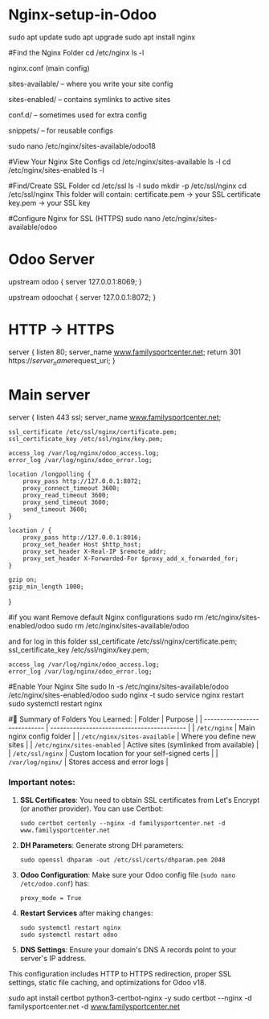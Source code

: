 # Nginx-setup-in-Odoo
sudo apt update
sudo apt upgrade
sudo apt install nginx


#Find the Nginx Folder
cd /etc/nginx
ls -l

nginx.conf (main config)

sites-available/ – where you write your site config

sites-enabled/ – contains symlinks to active sites

conf.d/ – sometimes used for extra config

snippets/ – for reusable configs


sudo nano /etc/nginx/sites-available/odoo18

#View Your Nginx Site Configs
cd /etc/nginx/sites-available
ls -l
cd /etc/nginx/sites-enabled
ls -l

#Find/Create SSL Folder
cd /etc/ssl
ls -l
sudo mkdir -p /etc/ssl/nginx
cd /etc/ssl/nginx
This folder will contain:
certificate.pem → your SSL certificate
key.pem → your SSL key


#Configure Nginx for SSL (HTTPS)
sudo nano /etc/nginx/sites-available/odoo



# Odoo Server
upstream odoo {
    server 127.0.0.1:8069;
}

upstream odoochat {
    server 127.0.0.1:8072;
}

# HTTP -> HTTPS
server {
    listen 80;
    server_name www.familysportcenter.net;
    return 301 https://$server_name$request_uri;
}


# Main server
server {
    listen 443 ssl;
    server_name www.familysportcenter.net;

    ssl_certificate /etc/ssl/nginx/certificate.pem;
    ssl_certificate_key /etc/ssl/nginx/key.pem;

    access_log /var/log/nginx/odoo_access.log;
    error_log /var/log/nginx/odoo_error.log;

    location /longpolling {
        proxy_pass http://127.0.0.1:8072;
        proxy_connect_timeout 3600;
        proxy_read_timeout 3600;
        proxy_send_timeout 3600;
        send_timeout 3600;
    }

    location / {
        proxy_pass http://127.0.0.1:8016;
        proxy_set_header Host $http_host;
        proxy_set_header X-Real-IP $remote_addr;
        proxy_set_header X-Forwarded-For $proxy_add_x_forwarded_for;
    }

    gzip on;
    gzip_min_length 1000;
}


#if you want Remove default Nginx configurations
sudo rm /etc/nginx/sites-enabled/odoo
sudo rm /etc/nginx/sites-available/odoo

and for log in this folder 
 ssl_certificate /etc/ssl/nginx/certificate.pem;
    ssl_certificate_key /etc/ssl/nginx/key.pem;

    access_log /var/log/nginx/odoo_access.log;
    error_log /var/log/nginx/odoo_error.log;


#Enable Your Nginx Site
sudo ln -s /etc/nginx/sites-available/odoo /etc/nginx/sites-enabled/odoo
sudo nginx -t
sudo service nginx restart
sudo systemctl restart nginx



#📁 Summary of Folders You Learned:
| Folder                       | Purpose                                    |
| ---------------------------- | ------------------------------------------ |
| `/etc/nginx`                 | Main nginx config folder                   |
| `/etc/nginx/sites-available` | Where you define new sites                 |
| `/etc/nginx/sites-enabled`   | Active sites (symlinked from available)    |
| `/etc/ssl/nginx`             | Custom location for your self-signed certs |
| `/var/log/nginx/`            | Stores access and error logs               |





### Important notes:

1. **SSL Certificates**: You need to obtain SSL certificates from Let's Encrypt (or another provider). You can use Certbot:
   ```
   sudo certbot certonly --nginx -d familysportcenter.net -d www.familysportcenter.net
   ```

2. **DH Parameters**: Generate strong DH parameters:
   ```
   sudo openssl dhparam -out /etc/ssl/certs/dhparam.pem 2048
   ```

3. **Odoo Configuration**: Make sure your Odoo config file (`sudo nano /etc/odoo.conf`) has:
   ```
   proxy_mode = True
   ```

4. **Restart Services** after making changes:
   ```
   sudo systemctl restart nginx
   sudo systemctl restart odoo
   ```

5. **DNS Settings**: Ensure your domain's DNS A records point to your server's IP address.

This configuration includes HTTP to HTTPS redirection, proper SSL settings, static file caching, and optimizations for Odoo v18.




sudo apt install certbot python3-certbot-nginx -y
sudo certbot --nginx -d familysportcenter.net -d www.familysportcenter.net
